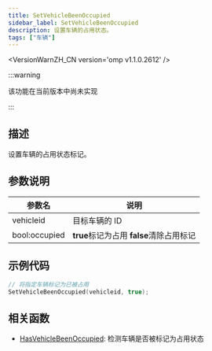```yaml
---
title: SetVehicleBeenOccupied
sidebar_label: SetVehicleBeenOccupied
description: 设置车辆的占用状态。
tags: ["车辆"]
---
```


<VersionWarnZH_CN version='omp v1.1.0.2612' />

:::warning

该功能在当前版本中尚未实现

:::

## 描述

设置车辆的占用状态标记。

## 参数说明

| 参数名        | 说明                                     |
| ------------- | ---------------------------------------- |
| vehicleid     | 目标车辆的 ID                            |
| bool:occupied | **true**标记为占用 **false**清除占用标记 |

## 示例代码

```c
// 将指定车辆标记为已被占用
SetVehicleBeenOccupied(vehicleid, true);
```

## 相关函数

- [HasVehicleBeenOccupied](HasVehicleBeenOccupied): 检测车辆是否被标记为占用状态
